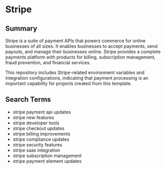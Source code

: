 # Stripe

## Summary

Stripe is a suite of payment APIs that powers commerce for online businesses of all sizes. It enables businesses to accept payments, send payouts, and manage their businesses online. Stripe provides a complete payments platform with products for billing, subscription management, fraud prevention, and financial services.

This repository includes Stripe-related environment variables and integration configurations, indicating that payment processing is an important capability for projects created from this template.

## Search Terms

- stripe payment api updates
- stripe new features
- stripe developer tools
- stripe checkout updates
- stripe billing improvements
- stripe compliance updates
- stripe security features
- stripe saas integration
- stripe subscription management
- stripe payment element updates